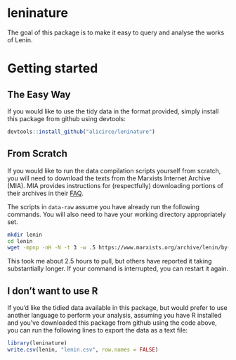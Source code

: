 
<!-- README.md is generated from README.Rmd. Please edit that file -->

# leninature

<!-- badges: start -->
<!-- badges: end -->

The goal of this package is to make it easy to query and analyse the
works of Lenin.

# Getting started

## The Easy Way

If you would like to use the tidy data in the format provided, simply
install this package from github using devtools:

``` r
devtools::install_github("alicirce/leninature")
```

## From Scratch

If you would like to run the data compilation scripts yourself from
scratch, you will need to download the texts from the Marxists Internet
Archive (MIA). MIA provides instructions for (respectfully) downloading
portions of their archives in their
[FAQ](https://www.marxists.org/admin/janitor/faq.htm#hdd).

The scripts in `data-raw` assume you have already run the following
commands. You will also need to have your working directory
appropriately set.

``` bash
mkdir lenin
cd lenin
wget -mpnp -nH -N -t 3 -w .5 https://www.marxists.org/archive/lenin/by-title.htm
```

This took me about 2.5 hours to pull, but others have reported it taking
substantially longer. If your command is interrupted, you can restart it
again.

## I don’t want to use R

If you’d like the tidied data available in this package, but would
prefer to use another language to perform your analysis, assuming you
have R installed and you’ve downloaded this package from github using
the code above, you can run the following lines to export the data as a
text file:

``` r
library(leninature)
write.csv(lenin, "lenin.csv", row.names = FALSE)
```
